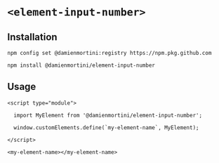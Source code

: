 # `<element-input-number>`

## Installation

```
npm config set @damienmortini:registry https://npm.pkg.github.com

npm install @damienmortini/element-input-number
```

## Usage
```
<script type="module">

  import MyElement from '@damienmortini/element-input-number';

  window.customElements.define(`my-element-name`, MyElement);

</script>

<my-element-name></my-element-name>
```
